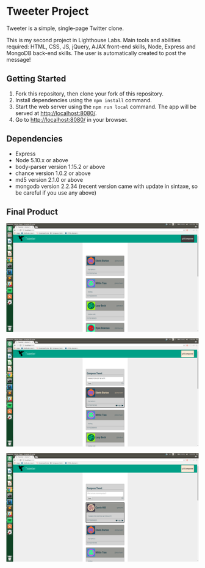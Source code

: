 # Tweeter Project

Tweeter is a simple, single-page Twitter clone.

This is my second project in Lighthouse Labs. Main tools and abilities required: HTML, CSS, JS, jQuery, AJAX front-end skills, Node, Express and MongoDB back-end skills. The user is automatically created to post the message!

## Getting Started

1. Fork this repository, then clone your fork of this repository.
2. Install dependencies using the `npm install` command.
3. Start the web server using the `npm run local` command. The app will be served at <http://localhost:8080/>.
4. Go to <http://localhost:8080/> in your browser.

## Dependencies

- Express
- Node 5.10.x or above
- body-parser version 1.15.2 or above
- chance version 1.0.2 or above
- md5 version 2.1.0 or above
- mongodb version 2.2.34 (recent version came with update in sintaxe, so be careful if you use any above)

## Final Product

!["To show your box to post a tweeter, first click on compose"](https://github.com/DiegoRibas-ca/tweeter/blob/master/docs/click%20compose%20to%20toggle.png)

!["Main page posting tweet"](https://github.com/DiegoRibas-ca/tweeter/blob/master/docs/Main%20screen%20posting.png)

!["TWEET POSTED!!!"](https://github.com/DiegoRibas-ca/tweeter/blob/master/docs/posted.png)
